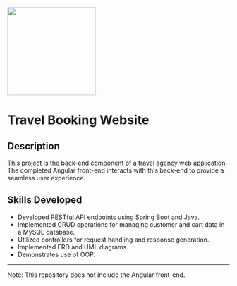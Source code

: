 <img src="https://github.com/adam-barta/D288-PA/assets/64394877/d6759abd-9a0c-423b-af64-769ba9dad2ec" width="200" />

# Travel Booking Website

## Description

This project is the back-end component of a travel agency web application. The completed Angular front-end interacts with this back-end to provide a seamless user experience.

## Skills Developed
- Developed RESTful API endpoints using Spring Boot and Java.
- Implemented CRUD operations for managing customer and cart data in a MySQL database.
- Utilized controllers for request handling and response generation.
- Implemented ERD and UML diagrams.
- Demonstrates use of OOP.

---

Note: This repository does not include the Angular front-end.

